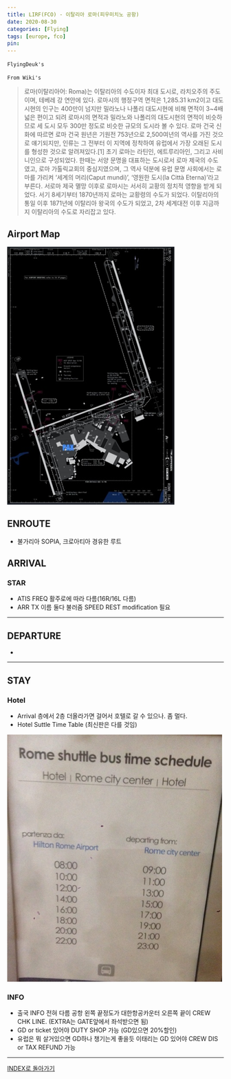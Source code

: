 ```yaml
---
title: LIRF(FCO) - 이탈리아 로마(피우미치노 공항)
date: 2020-08-30
categories: [Flying]
tags: [europe, fco]
pin:
---
```


`FlyingDeuk's`
>

`From Wiki's`
>로마(이탈리아어: Roma)는 이탈리아의 수도이자 최대 도시로, 라치오주의 주도이며, 테베레 강 연안에 있다. 로마시의 행정구역 면적은 1,285.31 km2이고 대도시현의 인구는 400만이 넘지만 밀라노나 나폴리 대도시현에 비해 면적이 3~4배 넓은 편이고 되려 로마시의 면적과 밀라노와 나폴리의 대도시현의 면적이 비슷하므로 세 도시 모두 300만 정도로 비슷한 규모의 도시라 볼 수 있다.
로마 건국 신화에 따르면 로마 건국 원년은 기원전 753년으로 2,500여년의 역사를 가진 것으로 얘기되지만, 인류는 그 전부터 이 지역에 정착하여 유럽에서 가장 오래된 도시를 형성한 것으로 알려져있다.[1] 초기 로마는 라틴인, 에트루리아인, 그리고 사비니인으로 구성되었다. 한때는 서양 문명을 대표하는 도시로서 로마 제국의 수도였고, 로마 가톨릭교회의 중심지였으며, 그 역사 덕분에 유럽 문명 사회에서는 로마를 가리켜 ‘세계의 머리(Caput mundi)’, ‘영원한 도시(la Città Eterna)’라고 부른다. 서로마 제국 멸망 이후로 로마시는 서서히 교황의 정치적 영향을 받게 되었다. 서기 8세기부터 1870년까지 로마는 교황령의 수도가 되었다. 이탈리아의 통일 이후 1871년에 이탈리아 왕국의 수도가 되었고, 2차 세계대전 이후 지금까지 이탈리아의 수도로 자리잡고 있다.

## Airport Map
![fco](/img/flying/airport/fco_ap.jpg)

## ENROUTE
- 불가리아 SOPIA, 크로아티아 경유한 루트

## ARRIVAL
### STAR
- ATIS FREQ 활주로에 따라 다름(16R/16L 다름)
- ARR TX 이름 둘다 불러줌 SPEED REST modification 필요

----

## DEPARTURE
-

----

## STAY
### Hotel
- Arrival 층에서 2층 더올라가면 걸어서 호텔로 갈 수 있으나. 좀 멀다.
- Hotel Suttle Time Table (최신판은 다를 것임)

![fco](/img/flying/airport/fco_info.jpg)

### INFO
- 출국 INFO 전혀 다름 공항 왼쪽 끝정도가 대한항공카운터 오른쪽 끝이 CREW CHK LINE. (EXTRA는 GATE앞에서 좌석받으면 됨)
- GD or ticket 있어야 DUTY SHOP 가능 (GD있으면 20%할인)
- 유럽은 뭐 살거있으면 GD하나 챙기는게 좋을듯 이태리는 GD 있어야 CREW DIS or TAX REFUND 가능

-------

[INDEX로 돌아가기](/posts/EuropeRusia/)

